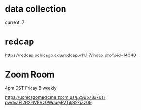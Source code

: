 # data collection

current: 7


# redcap
https://redcap.uchicago.edu/redcap_v11.1.7/index.php?pid=14340

# Zoom Room 

4pm CST Friday Biweekly

https://uchicagomedicine.zoom.us/j/2995786761?pwd=aFI2R29IVEVzQWduejBVTjljS2ZjZz09